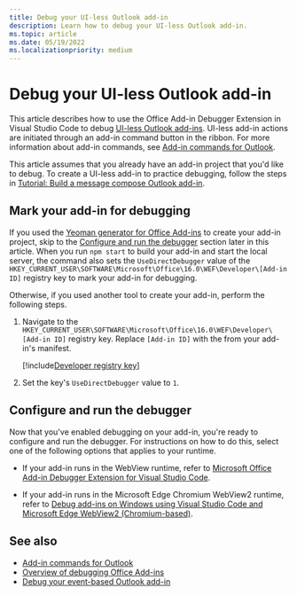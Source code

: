 ```yaml
---
title: Debug your UI-less Outlook add-in
description: Learn how to debug your UI-less Outlook add-in.
ms.topic: article
ms.date: 05/19/2022
ms.localizationpriority: medium
---
```


# Debug your UI-less Outlook add-in

This article describes how to use the Office Add-in Debugger Extension in Visual Studio Code to debug [UI-less Outlook add-ins](add-in-commands-for-outlook.md#executing-a-javascript-function). UI-less add-in actions are initiated through an add-in command button in the ribbon. For more information about add-in commands, see [Add-in commands for Outlook](add-in-commands-for-outlook.md).

This article assumes that you already have an add-in project that you'd like to debug. To create a UI-less add-in to practice debugging, follow the steps in [Tutorial: Build a message compose Outlook add-in](../tutorials/outlook-tutorial.md).

## Mark your add-in for debugging

If you used the [Yeoman generator for Office Add-ins](../develop/yeoman-generator-overview.md) to create your add-in project, skip to the [Configure and run the debugger](#configure-and-run-the-debugger) section later in this article. When you run `npm start` to build your add-in and start the local server, the command also sets the `UseDirectDebugger` value of the `HKEY_CURRENT_USER\SOFTWARE\Microsoft\Office\16.0\WEF\Developer\[Add-in ID]` registry key to mark your add-in for debugging.

Otherwise, if you used another tool to create your add-in, perform the following steps.

1. Navigate to the `HKEY_CURRENT_USER\SOFTWARE\Microsoft\Office\16.0\WEF\Developer\[Add-in ID]` registry key. Replace `[Add-in ID]` with the **<Id>** from your add-in's manifest.

    [!include[Developer registry key](../includes/developer-registry-key.md)]

1. Set the key's `UseDirectDebugger` value to `1`.

## Configure and run the debugger

Now that you've enabled debugging on your add-in, you're ready to configure and run the debugger. For instructions on how to do this, select one of the following options that applies to your runtime.

- If your add-in runs in the WebView runtime, refer to [Microsoft Office Add-in Debugger Extension for Visual Studio Code](../testing/debug-with-vs-extension.md).

- If your add-in runs in the Microsoft Edge Chromium WebView2 runtime, refer to [Debug add-ins on Windows using Visual Studio Code and Microsoft Edge WebView2 (Chromium-based)](../testing/debug-desktop-using-edge-chromium.md).

## See also

- [Add-in commands for Outlook](add-in-commands-for-outlook.md)
- [Overview of debugging Office Add-ins](../testing/debug-add-ins-overview.md)
- [Debug your event-based Outlook add-in](debug-autolaunch.md)
